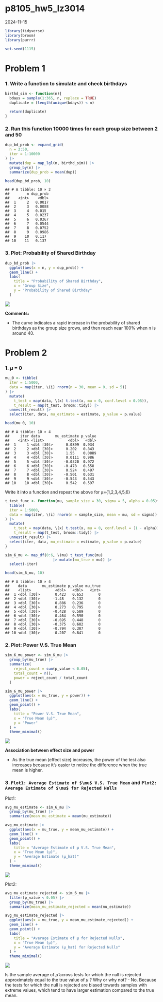 p8105_hw5_lz3014
================
2024-11-15

``` r
library(tidyverse)
library(broom)
library(purrr)

set.seed(1115)
```

# Problem 1

### 1. Write a function to simulate and check birthdays

``` r
birthd_sim <- function(n){
  bdays = sample(1:365, n, replace = TRUE)
  duplicate = (length(unique(bdays)) < n)
  
  return(duplicate)
}
```

### 2. Run this function 10000 times for each group size between 2 and 50

``` r
dup_bd_prob <- expand_grid(
  n = 2:50,
  iter = 1:10000
) |>
  mutate(dup = map_lgl(n, birthd_sim)) |>
  group_by(n) |>
  summarize(dup_prob = mean(dup))

head(dup_bd_prob, 10)
```

    ## # A tibble: 10 × 2
    ##        n dup_prob
    ##    <int>    <dbl>
    ##  1     2   0.0017
    ##  2     3   0.0088
    ##  3     4   0.015 
    ##  4     5   0.0237
    ##  5     6   0.0367
    ##  6     7   0.0544
    ##  7     8   0.0752
    ##  8     9   0.0986
    ##  9    10   0.117 
    ## 10    11   0.137

### 3. Plot: Probability of Shared Birthday

``` r
dup_bd_prob |>
  ggplot(aes(x = n, y = dup_prob)) +
  geom_line() +
  labs(
    title = "Probability of Shared Birthday",
    x = "Group Size",
    y = "Probability of Shared Birthday"
  )
```

![](p8105_hw5_lz3014_files/figure-gfm/unnamed-chunk-4-1.png)<!-- -->

**Comments:**  
- The curve indicates a rapid increase in the probability of shared
birthdays as the group size grows, and then reach near 100% when n is
around 40.

# Problem 2

### 1. $\mu$ = 0

``` r
mu_0 <- tibble(
  iter = 1:5000,
  data = map(iter, \(i) rnorm(n = 30, mean = 0, sd = 5))
) |>
  mutate(
    t_test = map(data, \(x) t.test(x, mu = 0, conf.level = 0.95)),
    t_result = map(t_test, broom::tidy)) |>
  unnest(t_result) |>
  select(iter, data, mu_estimate = estimate, p_value = p.value)

head(mu_0, 10)
```

    ## # A tibble: 10 × 4
    ##     iter data       mu_estimate p_value
    ##    <int> <list>           <dbl>   <dbl>
    ##  1     1 <dbl [30]>      0.0899  0.934 
    ##  2     2 <dbl [30]>      0.202   0.843 
    ##  3     3 <dbl [30]>      1.55    0.0889
    ##  4     4 <dbl [30]>      0.0111  0.986 
    ##  5     5 <dbl [30]>     -0.0320  0.972 
    ##  6     6 <dbl [30]>     -0.478   0.558 
    ##  7     7 <dbl [30]>      0.524   0.497 
    ##  8     8 <dbl [30]>     -0.501   0.631 
    ##  9     9 <dbl [30]>     -0.543   0.543 
    ## 10    10 <dbl [30]>      0.542   0.597

Write it into a function and repeat the above for μ={1,2,3,4,5,6}

``` r
t_test_func <- function(mu, sample_size = 30, sigma = 5, alpha = 0.05){
  tibble(
  iter = 1:5000,
  data = map(iter, \(i) rnorm(n = sample_size, mean = mu, sd = sigma))
) |>
  mutate(
    t_test = map(data, \(x) t.test(x, mu = 0, conf.level = (1 - alpha))),
    t_result = map(t_test, broom::tidy)) |>
  unnest(t_result) |>
  select(iter, data, mu_estimate = estimate, p_value = p.value)
}
```

``` r
sim_6_mu <- map_df(0:6, \(mu) t_test_func(mu) 
                      |> mutate(mu_true = mu)) |>
  select(-iter)

head(sim_6_mu, 10)
```

    ## # A tibble: 10 × 4
    ##    data       mu_estimate p_value mu_true
    ##    <list>           <dbl>   <dbl>   <int>
    ##  1 <dbl [30]>       0.423   0.653       0
    ##  2 <dbl [30]>      -1.48    0.132       0
    ##  3 <dbl [30]>       0.886   0.236       0
    ##  4 <dbl [30]>       0.273   0.795       0
    ##  5 <dbl [30]>      -0.428   0.589       0
    ##  6 <dbl [30]>       0.464   0.590       0
    ##  7 <dbl [30]>      -0.695   0.448       0
    ##  8 <dbl [30]>      -0.375   0.682       0
    ##  9 <dbl [30]>      -0.794   0.307       0
    ## 10 <dbl [30]>      -0.207   0.841       0

### 2. Plot: Power V.S. True Mean

``` r
sim_6_mu_power <- sim_6_mu |>
  group_by(mu_true) |>
  summarize(
    reject_count = sum(p_value < 0.05),
    total_count = n(),
    power = reject_count / total_count
  )
```

``` r
sim_6_mu_power |>
  ggplot(aes(x = mu_true, y = power)) +
  geom_line() +
  geom_point() +
  labs(
    title = "Power V.S. True Mean",
    x = "True Mean (μ)",
    y = "Power"
  ) +
  theme_minimal()
```

![](p8105_hw5_lz3014_files/figure-gfm/unnamed-chunk-9-1.png)<!-- -->

**Association between effect size and power**  
- As the true mean (effect size) increases, the power of the test also
increases because it’s easier to notice the difference when the true
mean is higher.

### 3. `Plot1: Average Estimate of $\mu$ V.S. True Mean` and `Plot2: Average Estimate of $\mu$ for Rejected Nulls`

Plot1:

``` r
avg_mu_estimate <- sim_6_mu |>
  group_by(mu_true) |>
  summarize(mean_mu_estimate = mean(mu_estimate))
```

``` r
avg_mu_estimate |>
  ggplot(aes(x = mu_true, y = mean_mu_estimate)) +
  geom_line() +
  geom_point() +
  labs(
    title = "Average Estimate of μ V.S. True Mean",
    x = "True Mean (μ)",
    y = "Average Estimate (μ_hat)"
  ) +
  theme_minimal()
```

![](p8105_hw5_lz3014_files/figure-gfm/unnamed-chunk-11-1.png)<!-- -->

Plot2:

``` r
avg_mu_estimate_rejected <- sim_6_mu |>
  filter(p_value < 0.05) |>
  group_by(mu_true) |>
  summarize(mean_mu_estimate_rejected = mean(mu_estimate))
```

``` r
avg_mu_estimate_rejected |>
  ggplot(aes(x = mu_true, y = mean_mu_estimate_rejected)) +
  geom_line() +
  geom_point() +
  labs(
    title = "Average Estimate of μ for Rejected Nulls",
    x = "True Mean (μ)",
    y = "Average Estimate (μ_hat) for Rejected Nulls"
  ) +
  theme_minimal()
```

![](p8105_hw5_lz3014_files/figure-gfm/unnamed-chunk-13-1.png)<!-- -->

Is the sample average of $\hat{\mu}$ across tests for which the null is
rejected approximately equal to the true value of $\mu$ ? Why or why
not? - No. Because the tests for which the null is rejected are biased
towards samples with extreme values, which tend to have larger
estimation compared to the true mean.
